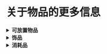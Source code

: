 ﻿# 关于物品的更多信息

<details>
<summary><strong>可放置物品</strong></summary>

<pre>
1. 黑暗之魂篝火
   描述: 在篝火附近右键点击以打开升级菜单
   合成配方 1:
       篝火（原版） × 1
       铁阔剑 × 1
   合成配方 2:
       篝火（原版） × 1
       铅阔剑 × 1
   合成站：无
</pre>

</details>

<details>
<summary><strong>饰品</strong></summary>

<pre>
1. 绿花戒指
   描述: 耐力回复速度提升 25%
        耐力回复延迟减少 15%
        这枚古老的戒指上雕刻着一朵巨大的绿色花朵，其来源不明
   掉落来源：巨龟（10% 概率）
</pre>

</details>

<details>
<summary><strong>消耗品</strong></summary>

<pre>
1. 防火女之魂
   Description: 使用此物品可进行属性重分配
                一位早已逝去的火之女祭司之灵魂
                每一位火之女祭司都是其篝火的实体化身
                吸引着人类向她献上人性
   获取方式：困难模式下由向导购买（5 金币）

2. 人性
   Description: 获得1点人性
                这种黑色精灵被称为人性，但其真正的本质却鲜为人知
                如果灵魂是一切生命的源泉，那么我们自身所拥有的人性能否区别于灵魂？
   掉落来源：任何敌对怪物（2% 概率）。更多细节可使用“合成浏览器（Recipe Browser）”模组查看
</pre>

</details>
